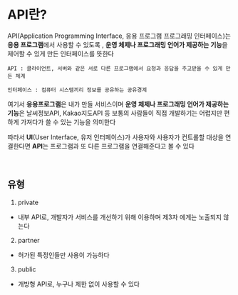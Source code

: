 # API란?

API(Application Programming Interface, 응용 프로그램 프로그래밍 인터페이스)는 **응용 프로그램**에서 사용할 수 있도록
, **운영 체제나 프로그래밍 언어가 제공하는 기능**을 제어할 수 있게 만든 인터페이스를 뜻한다

`API : 클라이언트, 서버와 같은 서로 다른 프로그램에서 요청과 응답을 주고받을 수 있게 만든 체계`

`인터페이스 : 컴퓨터 시스템끼리 정보를 공유하는 공유경계`

여기서 **응용프로그램**은 내가 만들 서비스이며 **운영 체제나 프로그래밍 언어가 제공하는 기능**은 
날씨정보API, Kakao지도API 등 보통의 사람들이 직접 개발하기는 어렵지만 편하게 가져다가 쓸 수 있는 기능을 의미한다

따라서 **UI**(User Interface, 유저 인터페이스)가 사용자와 사용자가 컨트롤할 대상을 연결한다면
**API**는 프로그램과 또 다른 프로그램을 연결해준다고 볼 수 있다

<br>

## 유형

1. private

- 내부 API로, 개발자가 서비스를 개선하기 위해 이용하며 제3자 에게는 노출되지 않는다

2. partner

- 허가된 특정인들만 사용이 가능하다

3. public

- 개방형 API로, 누구나 제한 없이 사용할 수 있다
